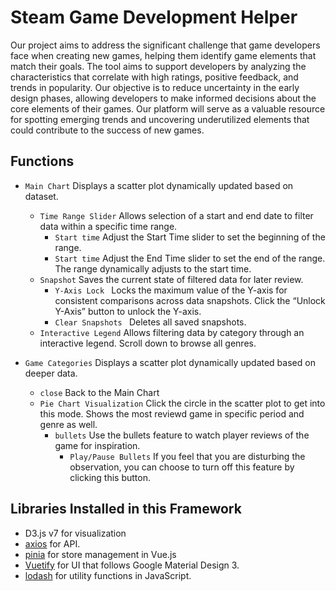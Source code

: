 # Steam Game Development Helper

Our project aims to address the significant challenge that game developers face when creating new games, helping them identify game elements that match their goals. 
The tool aims to support developers by analyzing the characteristics that correlate with high ratings, positive feedback, and trends in popularity. Our objective is to reduce uncertainty in the early design phases, allowing developers to make informed decisions about the core elements of their games. Our platform will serve as a valuable resource for spotting emerging trends and uncovering underutilized elements that could contribute to the success of new games.

## Functions
* `Main Chart` Displays a scatter plot dynamically updated based on dataset.
  * `Time Range Slider` Allows selection of a start and end date to filter data within a specific time range.
    * `Start time` Adjust the Start Time slider to set the beginning of the range. 
    * `Start time` Adjust the End Time slider to set the end of the range. The range dynamically adjusts to the start time.
  * `Snapshot` Saves the current state of filtered data for later review.
    * `Y-Axis Lock ` Locks the maximum value of the Y-axis for consistent comparisons across data snapshots. Click the “Unlock Y-Axis” button to unlock the Y-axis.
    * `Clear Snapshots ` Deletes all saved snapshots.
  * `Interactive Legend` Allows filtering data by category through an interactive legend. Scroll down to browse all genres.

* `Game Categories` Displays a scatter plot dynamically updated based on deeper data.
  * `close` Back to the Main Chart
  * `Pie Chart Visualization` Click the circle in the scatter plot to get into this mode. Shows the most reviewd game in specific period and genre as well.
    * `bullets` Use the bullets feature to watch player reviews of the game for inspiration.
      * `Play/Pause Bullets` If you feel that you are disturbing the observation, you can choose to turn off this feature by clicking this button.

## Libraries Installed in this Framework
 * D3.js v7 for visualization
 * [axios](https://axios-http.com/docs/intro) for API.
 * [pinia](https://pinia.vuejs.org/introduction.html) for store management in Vue.js
 * [Vuetify](https://next.vuetifyjs.com/en/components/all/) for UI that follows Google Material Design 3.
 * [lodash](https://lodash.com/) for utility functions in JavaScript.
